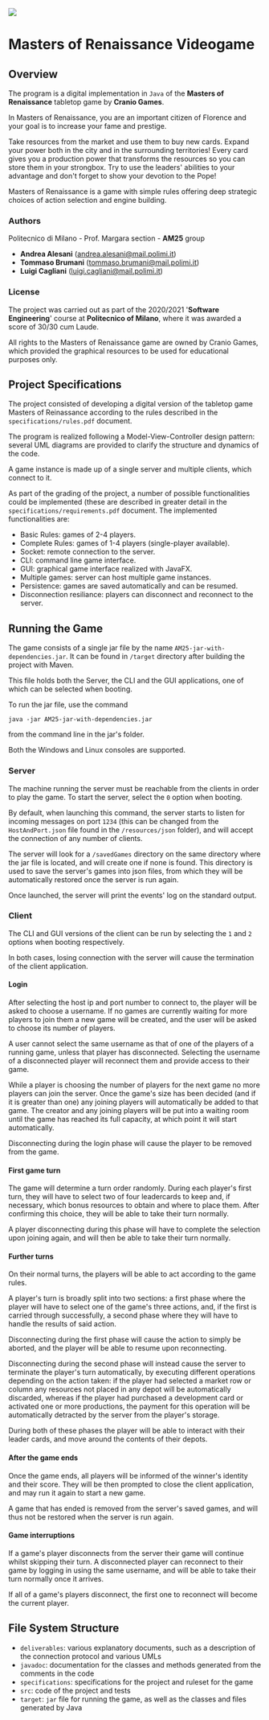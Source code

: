   ![](https://i2.wp.com/geek.pizza/wp-content/uploads/2020/04/Copertina-Maestri-del-Rinascimento.jpg)

# Masters of Renaissance Videogame
## Overview
The program is a digital implementation in `Java` of the <b>Masters of Renaissance</b> tabletop game by <b>Cranio Games</b>.

In Masters of Renaissance, you are an important citizen of Florence and your goal is to increase your fame and prestige. 

Take resources from the market and use them to buy new cards. 
Expand your power both in the city and in the surrounding territories! Every card gives you a production power that transforms the resources so you can store them in your strongbox. Try to use the leaders' abilities to your advantage and don't forget to show your devotion to the Pope!

Masters of Renaissance is a game with simple rules offering deep strategic choices of action selection and engine building.

### Authors
Politecnico di Milano - Prof. Margara section - <b>AM25</b> group
- <b>Andrea Alesani</b> (andrea.alesani@mail.polimi.it)
- <b>Tommaso Brumani</b> (tommaso.brumani@mail.polimi.it)
- <b>Luigi Cagliani</b> (luigi.cagliani@mail.polimi.it)

### License
The project was carried out as part of the 2020/2021 '<b>Software Engineering</b>' course at <b>Politecnico of Milano</b>, where it was awarded a score of 30/30 cum Laude.

All rights to the Masters of Renaissance game are owned by Cranio Games, which provided the graphical resources to be used for educational purposes only.

## Project Specifications
The project consisted of developing a digital version of the tabletop game Masters of Reinassance according to the rules described in the `specifications/rules.pdf` document.

The program is realized following a Model-View-Controller design pattern: several UML diagrams are provided to clarify the structure and dynamics of the code.

A game instance is made up of a single server and multiple clients, which connect to it.

As part of the grading of the project, a number of possible functionalities could be implemented (these are described in greater detail in the `specifications/requirements.pdf` document. The implemented functionalities are:

- Basic Rules: games of 2-4 players.
- Complete Rules: games of 1-4 players (single-player available).
- Socket: remote connection to the server.
- CLI: command line game interface. 
- GUI: graphical game interface realized with JavaFX.
- Multiple games: server can host multiple game instances.
- Persistence: games are saved automatically and can be resumed.
- Disconnection resiliance: players can disconnect and reconnect to the server.

## Running the Game
The game consists of a single jar file by the name <code>AM25-jar-with-dependencies.jar</code>. It can be found in <code>/target</code> directory after building the project with Maven.

This file holds both the Server, the CLI and the GUI applications, one of which can be selected when booting.

To run the jar file, use the command

<code>java -jar AM25-jar-with-dependencies.jar</code>  

from the command line in the jar's folder. 

Both the Windows and Linux consoles are supported.

### Server

The machine running the server must be reachable from the clients in order to play the game. To start the server, select the <code>0</code> option when booting.  

By default, when launching this command, the server starts to listen for incoming messages on port <code>1234</code> (this can be changed from the <code>HostAndPort.json</code> file found in the <code>/resources/json</code> folder), and will accept the connection of any number of clients.

The server will look for a <code>/savedGames</code> directory on the same directory where the jar file is located, and will create one if none is found. 
This directory is used to save the server's games into json files, from which they will be automatically restored once the server is run again.

Once launched, the server will print the events' log on the standard output.

### Client

The CLI and GUI versions of the client can be run by selecting the <code>1</code> and <code>2</code> options when booting respectively.

In both cases, losing connection with the server will cause the termination of the client application.

#### Login

After selecting the host ip and port number to connect to, the player will be asked to choose a username. 
If no games are currently waiting for more players to join them a new game will be created, and the user will be asked to choose its number of players.

A user cannot select the same username as that of one of the players of a running game, unless that player has disconnected.
Selecting the username of a disconnected player will reconnect them and provide access to their game.

While a player is choosing the number of players for the next game no more players can join the server.
Once the game's size has been decided (and if it is greater than one) any joining players will automatically be added to that game. 
The creator and any joining players will be put into a waiting room until the game has reached its full capacity, at which point it will start automatically.

Disconnecting during the login phase will cause the player to be removed from the game.

#### First game turn

The game will determine a turn order randomly. During each player's first turn, they will have to select two of four leadercards to keep and, if necessary, which bonus resources to obtain and where to place them.
After confirming this choice, they will be able to take their turn normally.

A player disconnecting during this phase will have to complete the selection upon joining again, and will then be able to take their turn normally.

#### Further turns

On their normal turns, the players will be able to act according to the game rules. 

A player's turn is broadly split into two sections:
a first phase where the player will have to select one of the game's three actions, and, if the first is carried through successfully, a second phase where they will have to handle the results of said action.

Disconnecting during the first phase will cause the action to simply be aborted, and the player will be able to resume upon reconnecting.

Disconnecting during the second phase will instead cause the server to terminate the player's turn automatically, by executing different operations depending on the action taken:
if the player had selected a market row or column any resources not placed in any depot will be automatically discarded, whereas if the player had purchased a development card or activated one or more productions, the payment for this operation will be automatically detracted by the server from the player's storage.

During both of these phases the player will be able to interact with their leader cards, and move around the contents of their depots.

#### After the game ends

Once the game ends, all players will be informed of the winner's identity and their score.
They will be then prompted to close the client application, and may run it again to start a new game.

A game that has ended is removed from the server's saved games, and will thus not be restored when the server is run again.

#### Game interruptions

If a game's player disconnects from the server their game will continue whilst skipping their turn. 
A disconnected player can reconnect to their game by logging in using the same username, and will be able to take their turn normally once it arrives.

If all of a game's players disconnect, the first one to reconnect will become the current player.

## File System Structure
* `deliverables`: various explanatory documents, such as a description of the connection protocol and various UMLs
* `javadoc`: documentation for the classes and methods generated from the comments in the code
* `specifications`: specifications for the project and ruleset for the game
* `src`: code of the project and tests
* `target`: `jar` file for running the game, as well as the classes and files generated by Java
